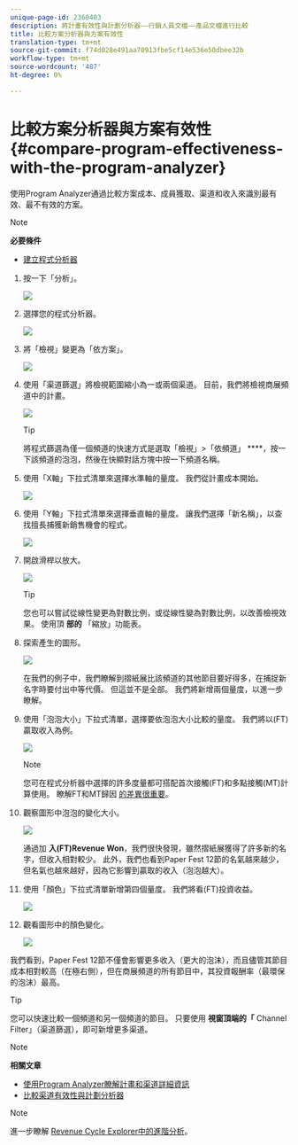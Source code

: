 ```yaml
---
unique-page-id: 2360403
description: 將計畫有效性與計劃分析器——行銷人員文檔——產品文檔進行比較
title: 比較方案分析器與方案有效性
translation-type: tm+mt
source-git-commit: f74d028e491aa70913fbe5cf14e536e50dbee32b
workflow-type: tm+mt
source-wordcount: '487'
ht-degree: 0%

---
```



# 比較方案分析器與方案有效性 {#compare-program-effectiveness-with-the-program-analyzer}

使用Program Analyzer通過比較方案成本、成員獲取、渠道和收入來識別最有效、最不有效的方案。

>[!NOTE]
>
>**必要條件**
>
>* [建立程式分析器](create-a-program-analyzer.md)


1. 按一下「分析」。

   ![](assets/image2014-9-17-18-3a50-3a30.png)

1. 選擇您的程式分析器。

   ![](assets/image2014-9-17-18-3a50-3a37.png)

1. 將「檢視」變更為「依方案」。

   ![](assets/image2014-9-17-18-3a50-3a44.png)

1. 使用「渠道篩選」將檢視範圍縮小為一或兩個渠道。 目前，我們將檢視商展頻道中的計畫。

   ![](assets/image2014-9-17-18-3a51-3a2.png)

   >[!TIP]
   >
   >將程式篩選為僅一個頻道的快速方式是選取「檢視」>「依頻道」 ****，按一下該頻道的泡泡，然後在快顯對話方塊中按一下頻道名稱。

1. 使用「X軸」下拉式清單來選擇水準軸的量度。 我們從計畫成本開始。

   ![](assets/image2014-9-17-18-3a52-3a16.png)

1. 使用「Y軸」下拉式清單來選擇垂直軸的量度。 讓我們選擇「新名稱」，以查找擅長捕獲新銷售機會的程式。

   ![](assets/image2014-9-17-18-3a52-3a26.png)

1. 開啟滑桿以放大。

   ![](assets/image2014-9-17-18-3a53-3a9.png)

   >[!TIP]
   >
   >您也可以嘗試從線性變更為對數比例，或從線性變為對數比例，以改善檢視效果。 使用頂 **部的** 「縮放」功能表。

1. 探索產生的圖形。

   ![](assets/image2014-9-17-18-3a53-3a49.png)

   在我們的例子中，我們瞭解到摺紙展比該頻道的其他節目要好得多，在捕捉新名字時要付出中等代價。 但這並不是全部。 我們將新增兩個量度，以進一步瞭解。

1. 使用「泡泡大小」下拉式清單，選擇要依泡泡大小比較的量度。 我們將以(FT)贏取收入為例。

   ![](assets/image2014-9-17-18-3a54-3a25.png)

   >[!NOTE]
   >
   >您可在程式分析器中選擇的許多度量都可搭配首次接觸(FT)和多點接觸(MT)計算使用。 瞭解FT和MT歸因 [的差異很重要](/help/marketo/product-docs/reporting/revenue-cycle-analytics/revenue-tools/attribution/understanding-attribution.md)。

1. 觀察圖形中泡泡的變化大小。

   ![](assets/image2014-9-17-18-3a54-3a57.png)

   通過加 **入(FT)Revenue Won**，我們很快發現，雖然摺紙展獲得了許多新的名字，但收入相對較少。 此外，我們也看到Paper Fest 12節的名氣越來越少，但名氣也越來越好，因為它影響到贏取的收入（泡泡越大）。

1. 使用「顏色」下拉式清單新增第四個量度。 我們將看(FT)投資收益。

   ![](assets/image2014-9-17-18-3a55-3a33.png)

1. 觀看圖形中的顏色變化。

   ![](assets/image2014-9-17-18-3a55-3a47.png)

我們看到，Paper Fest 12節不僅會影響更多收入（更大的泡沫），而且儘管其節目成本相對較高（在極右側），但在商展頻道的所有節目中，其投資報酬率（最環保的泡沫）最高。

>[!TIP]
>
>您可以快速比較一個頻道和另一個頻道的節目。 只要使用 **視窗頂端的「** Channel Filter」（渠道篩選），即可新增更多渠道。

>[!NOTE]
>
>**相關文章**
>
>* [使用Program Analyzer瞭解計畫和渠道詳細資訊](explore-program-and-channel-details-with-the-program-analyzer.md)
>* [比較渠道有效性與計劃分析器](compare-channel-effectiveness-with-the-program-analyzer.md)


>[!NOTE]
>
>進一步瞭解 [Revenue Cycle Explorer中的進階分析](http://docs.marketo.com/display/docs/revenue+cycle+analytics)。
